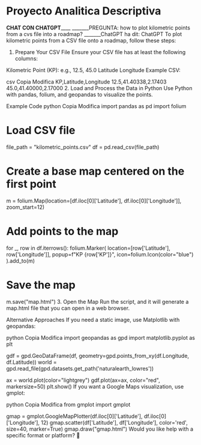 # Proyecto Analitica Descriptiva
 


__________CHAT CON CHATGPT______________
_______PREGUNTA: how to plot kilometric points from a cvs file into a roadmap?
_______ChatGPT ha dit:
ChatGPT
To plot kilometric points from a CSV file onto a roadmap, follow these steps:

1. Prepare Your CSV File
Ensure your CSV file has at least the following columns:

Kilometric Point (KP): e.g., 12.5, 45.0
Latitude
Longitude
Example CSV:

csv
Copia
Modifica
KP,Latitude,Longitude
12.5,41.40338,2.17403
45.0,41.40000,2.17000
2. Load and Process the Data in Python
Use Python with pandas, folium, and geopandas to visualize the points.

Example Code
python
Copia
Modifica
import pandas as pd
import folium

# Load CSV file
file_path = "kilometric_points.csv"
df = pd.read_csv(file_path)

# Create a base map centered on the first point
m = folium.Map(location=[df.iloc[0]['Latitude'], df.iloc[0]['Longitude']], zoom_start=12)

# Add points to the map
for _, row in df.iterrows():
    folium.Marker(
        location=[row['Latitude'], row['Longitude']],
        popup=f"KP {row['KP']}",
        icon=folium.Icon(color="blue")
    ).add_to(m)

# Save the map
m.save("map.html")
3. Open the Map
Run the script, and it will generate a map.html file that you can open in a web browser.

Alternative Approaches
If you need a static image, use Matplotlib with geopandas:

python
Copia
Modifica
import geopandas as gpd
import matplotlib.pyplot as plt

gdf = gpd.GeoDataFrame(df, geometry=gpd.points_from_xy(df.Longitude, df.Latitude))
world = gpd.read_file(gpd.datasets.get_path('naturalearth_lowres'))

ax = world.plot(color="lightgrey")
gdf.plot(ax=ax, color="red", markersize=50)
plt.show()
If you want a Google Maps visualization, use gmplot:

python
Copia
Modifica
from gmplot import gmplot

gmap = gmplot.GoogleMapPlotter(df.iloc[0]['Latitude'], df.iloc[0]['Longitude'], 12)
gmap.scatter(df['Latitude'], df['Longitude'], color='red', size=40, marker=True)
gmap.draw("gmap.html")
Would you like help with a specific format or platform? 🚀
